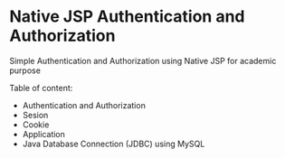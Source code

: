 # Native JSP Authentication and Authorization

Simple Authentication and Authorization using Native JSP for academic purpose

Table of content:
* Authentication and Authorization
* Sesion
* Cookie
* Application
* Java Database Connection (JDBC) using MySQL
